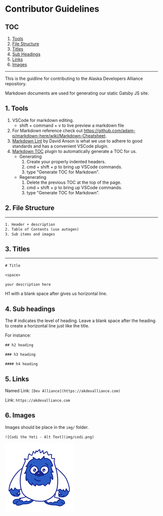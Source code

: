 # Contributor Guidelines

## TOC
<!-- vscode-markdown-toc -->
1. [Tools](#Tools)
2. [File Structure](#FileStructure)
3. [Titles](#Titles)
4. [Sub Headings](#SubHeadings)
5. [Links](#Links)
6. [Images](#Images)

<!-- vscode-markdown-toc-config
	numbering=true
	autoSave=true
	/vscode-markdown-toc-config -->
<!-- /vscode-markdown-toc -->

---

This is the guidline for contributing to the Alaska Developers Alliance repository.

Markdown documents are used for generating our static Gatsby JS site.

## 1. <a name='Tools'></a>Tools

1. VSCode for markdown editing.
    * shift + command + v to live preview a markdown file
2. For Markdown reference check out https://github.com/adam-p/markdown-here/wiki/Markdown-Cheatsheet.
3. [Markdown Lint](https://marketplace.visualstudio.com/items?itemName=DavidAnson.vscode-markdownlint) by David Anson is what we use to adhere to good standards and has a convenient VSCode plugin.
4. [Markdown TOC](https://marketplace.visualstudio.com/items?itemName=joffreykern.markdown-toc) plugin to automatically generate a TOC for us.
    * Generating
        1. Create your properly indented headers.
        2. cmd + shift + p to bring up VSCode commands.
        3. type "Generate TOC for Markdown".
    * Regenerating
        1. Delete the previous TOC at the top of the page.
        2. cmd + shift + p to bring up VSCode commands.
        3. type "Generate TOC for Markdown".

## 2. <a name='FileStructure'></a>File Structure

---

    1. Header + description
    2. Table of Contents (use autogen)
    3. Sub items and images

## 3. <a name='Titles'></a>Titles

---

`# Title`

`<space>`

`your description here`

H1 with a blank space after gives us horizontal line.

## 4. <a name='SubHeadings'></a>Sub headings

The # indicates the level of heading. Leave a blank space after the heading to create a horizontal line just like the title.

For instance:

`## h2 heading`

`### h3 heading`

`#### h4 heading`

## 5. <a name='Links'></a>Links

Named Link: `[Dev Alliance](https://akdevalliance.com)`

Link: `https://akdevalliance.com`

## 6. <a name='Images'></a>Images

Images should be place in the  `img/` folder.

`![Codi the Yeti - Alt Text](img/codi.png)`

![Codi the Yeti](img/codi.png)